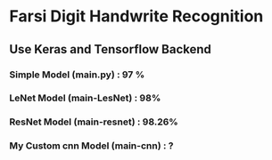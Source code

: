 # Farsi Digit Handwrite Recognition

## Use Keras and Tensorflow Backend

### Simple Model (main.py) : 97 %

### LeNet Model (main-LesNet) : 98%

### ResNet Model (main-resnet) : 98.26%

### My Custom cnn Model (main-cnn) : ?
